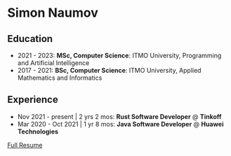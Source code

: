 # Simon Naumov

## Education

- 2021 - 2023: **MSc, Computer Science**: ITMO University, Programming and Artificial Intelligence
- 2017 - 2021: **BSc, Computer Science**: ITMO University, Applied Mathematics and Informatics

## Experience

- Nov 2021 - present | 2 yrs 2 mos: **Rust Software Developer** @ **Tinkoff**
- Mar 2020 - Oct 2021 | 1 yr 8 mos: **Java Software Developer** @ **Huawei Technologies**

[Full Resume](https://github.com/nothingelsematters/nothingelsematters/blob/master/cv.pdf)
